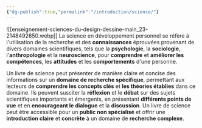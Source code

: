 ```yaml
---
{"dg-publish":true,"permalink":"/introduction/science/"}
---
```


![[enseignement-sciences-du-design-dessine-main_23-2148492650.webp]]
La science en développement personnel se réfère à l'utilisation de la recherche et des **connaissances** éprouvées provenant de divers domaines scientifiques, tels que la **psychologie**, la **sociologie**, l'**anthropologie** et la **neuroscience**, pour **comprendre** et **améliorer les compétences**, les **attitudes** et les **comportements** d'une personne.

Un livre de science peut présenter de manière claire et concise des informations sur un **domaine de recherche spécifique**, permettant aux lecteurs de **comprendre les concepts clés** et **les théories établies** dans ce domaine. Ils peuvent susciter la **réflexion** et le **débat** sur des sujets scientifiques importants et émergents, en présentant **différents points de vue** et en **encourageant le dialogue** et la **discussion**. Un livre de science peut être accessible pour un **public non spécialisé** et offrir une **introduction claire** et **concrète** à un domaine de **recherche complexe**.